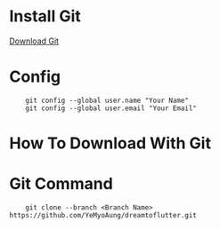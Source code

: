 # Install Git

<a href="https://git-scm.com/downloads" >Download Git</a>

# Config

```
    git config --global user.name "Your Name"
    git config --global user.email "Your Email"
```



# How To Download With Git


# Git Command
```
    git clone --branch <Branch Name> https://github.com/YeMyoAung/dreamtoflutter.git
```
